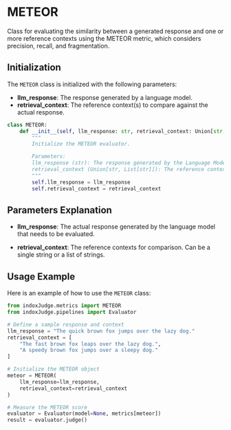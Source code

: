 # METEOR

Class for evaluating the similarity between a generated response and one or more reference contexts using the METEOR metric, which considers precision, recall, and fragmentation.

## Initialization

The `METEOR` class is initialized with the following parameters:

- **llm_response**: The response generated by a language model.
- **retrieval_context**: The reference context(s) to compare against the actual response.

```python
class METEOR:
    def __init__(self, llm_response: str, retrieval_context: Union[str, List[str]]):
        """
        Initialize the METEOR evaluator.

        Parameters:
        llm_response (str): The response generated by the Language Model.
        retrieval_context (Union[str, List[str]]): The reference context(s) against which the response is evaluated.
        """
        self.llm_response = llm_response
        self.retrieval_context = retrieval_context
```
## Parameters Explanation

- **llm_response**: The actual response generated by the language model that needs to be evaluated.

- **retrieval_context**: The reference contexts for comparison. Can be a single string or a list of strings.

## Usage Example

Here is an example of how to use the `METEOR` class:

```python
from indoxJudge.metrics import METEOR
from indoxJudge.pipelines import Evaluator

# Define a sample response and context
llm_response = "The quick brown fox jumps over the lazy dog."
retrieval_context = [
    "The fast brown fox leaps over the lazy dog.",
    "A speedy brown fox jumps over a sleepy dog."
]

# Initialize the METEOR object
meteor = METEOR(
    llm_response=llm_response,
    retrieval_context=retrieval_context
)

# Measure the METEOR score
evaluator = Evaluator(model=None, metrics[meteor])
result = evaluator.judge()
```